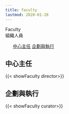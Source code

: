 ```yaml
---
title: faculty
lastmod: 2020-01-28
---
```


<div class="page-faculty">
    <div class="page-title">
        <div class="line"></div>
        <div class="page-title-text">
            <div class="en">Faculty</div>
            <div class="ch">組織人員</div>
        </div>
    </div>


<ul class="tab">
    <a href="#block1">中心主任</a>
    <a href="#block2">企劃與執行</a>
</ul>

<div id="block1">

## 中心主任

{{< showFaculty director>}}

</div>

<div id="block2">

## 企劃與執行

{{< showFaculty curator>}}

</div>

</div>